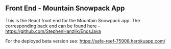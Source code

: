 ## Front End - Mountain Snowpack App
This is the React front end for the Mountain Snowpack app.  The corresponding back end can be found here - https://github.com/StephenHanzlik/EnosJava

For the deployed beta version see: https://safe-reef-75908.herokuapp.com/
